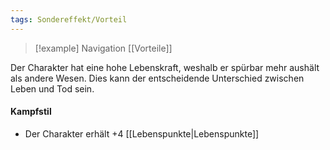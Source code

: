 ```yaml
---
tags: Sondereffekt/Vorteil
---
```

> [!example] Navigation 
>  [[Vorteile]]

Der Charakter hat eine hohe Lebenskraft, weshalb er spürbar mehr aushält als andere Wesen. Dies kann der entscheidende Unterschied zwischen Leben und Tod sein.

#### Kampfstil
- Der Charakter erhält +4 [[Lebenspunkte|Lebenspunkte]]
